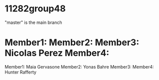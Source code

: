 # 11282group48
"master" is the main branch

Member1: 
Member2: 
Member3: Nicolas Perez
Member4: 
=======
Member1: Maia Gervasone
Member2: Yonas Bahre 
Member3:
Member4: Hunter Rafferty
